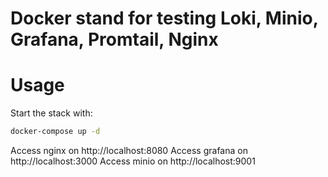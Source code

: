 # Docker stand for testing Loki, Minio, Grafana, Promtail, Nginx
# Usage

Start the stack with:

```bash
docker-compose up -d
```
Access nginx on http://localhost:8080
Access grafana on http://localhost:3000
Access minio on http://localhost:9001
